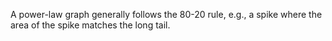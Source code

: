 A power-law graph generally follows the 80-20 rule, e.g., a spike where the area of the spike matches the long tail.
